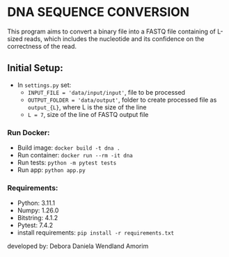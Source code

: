 # DNA SEQUENCE CONVERSION

This program aims to convert a binary file into a FASTQ file containing of L-sized reads, which includes the nucleotide and its confidence on the correctness of the read. 


## Initial Setup:
- In `settings.py` set:
    - `INPUT_FILE = 'data/input/input'`, file to be processed 
    - `OUTPUT_FOLDER = 'data/output'`, folder to create processed file as `output_{L}`, where L is the size of the line
    - `L = 7`, size of the line of FASTQ output file

### Run Docker:
- Build image: `docker build -t dna .`
- Run container: `docker run --rm -it dna`
- Run tests: `python -m pytest tests` 
- Run app: `python app.py`

### Requirements: 
- Python: 3.11.1
- Numpy: 1.26.0
- Bitstring: 4.1.2
- Pytest: 7.4.2
- install requirements: `pip install -r requirements.txt`

developed by: Debora Daniela Wendland Amorim
